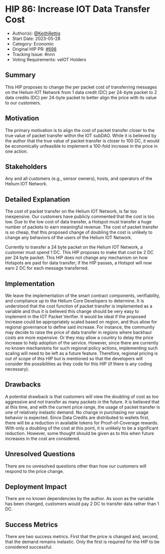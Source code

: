 # HIP 86: Increase IOT Data Transfer Cost
- Author(s): [@KeithRettig](https://github.com/KeithRettig)
- Start Date: 2023-05-28
- Category: Economic
- Original HIP PR: [#698](https://github.com/helium/HIP/pull/698)
- Tracking Issue: #nnn
- Voting Requirements: veIOT Holders

## Summary
This HIP proposes to change the per packet cost of transferring messages on the Helium IOT Network from 1 data credit (DC) per 24-byte packet to 2 data credits (DC) per 24-byte packet to better align the price with its value to our customers.

## Motivation
The primary motivation is to align the cost of packet transfer closer to the true value of packet transfer within the IOT subDAO.  While it is believed by the author that the true value of packet transfer is closer to 100 DC, it would be economically unfeasible to implement a 100-fold increase in the price in one action.

## Stakeholders
Any and all customers (e.g., sensor owners), hosts, and operators of the Helium IOT Network.

## Detailed Explanation
The cost of packet transfer on the Helium IOT Network, is far too inexpensive.  Our customers have publicly commented that the cost is too low.  Due to the low cost of data transfer, a Hotspot must transfer a huge number of packets to earn meaningful revenue.  The cost of packet transfer is so cheap, that this proposed change of doubling the cost is unlikely to change any behaviors of the users of the Helium IOT Network.

Currently to transfer a 24 byte packet on the Helium IOT Network, a customer must spend 1 DC.  This HIP proposes to make that cost be 2 DC per 24 byte packet.  This HIP does not change any mechanism on how Hotspots are paid for data transfer; if the HIP passes, a Hotspot will now earn 2 DC for each message transferred.

## Implementation
We leave the implementation of the smart contract components, verifiability, and compliance up to the Helium Core Developers to determine.  It is understood that the cost function of packet transfer is implemented as a variable and thus it is believed this change should be very easy to implement in the IOT Packet Verifier.  It would be ideal if the proposed increase could be appropriately scaled based on region, and thus allow for regional governance to define said increase.  For instance, the community may decide to raise the price of data transfer in regions where backhaul costs are more expensive.  Or they may allow a country to delay the price increase to help adoption of the service. However, since there are currently no known mechanisms for such regional policy actions, implementing such scaling will need to be left as a future feature.  Therefore, regional pricing is out of scope of this HIP but is mentioned so that the developers will consider the possibilities as they code for this HIP (if there is any coding necessary).

## Drawbacks
A potential drawback is that customers will view the doubling of cost as too aggressive and not transfer as many packets in the future.  It is believed that at this time, and with the current price range, the usage of packet transfer is one of relatively inelastic demand.  No change in purchasing nor usage behavior is expected.
Since Data Credits are distributed to wallets first, there will be a reduction in available tokens for Proof-of-Coverage rewards.  With only a doubling of the cost at this point, it is unlikely to be a significant reduction.  However, some thought should be given as to this when future increases in the cost are considered.

## Unresolved Questions
There are no unresolved questions other than how our customers will respond to the price change.

## Deployment Impact
There are no known dependencies by the author.  As soon as the variable has been changed, customers would pay 2 DC to transfer data rather than 1 DC.

## Success Metrics
There are two success metrics.  First that the price is changed and, second, that the demand remains inelastic.  Only the first is required for the HIP to be considered successful.

